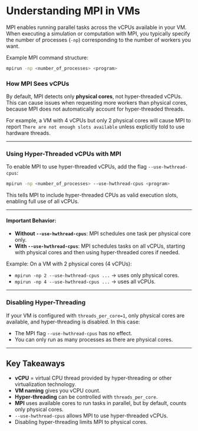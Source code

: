 # Understanding MPI in VMs

MPI enables running parallel tasks across the vCPUs available in your VM. When executing a simulation or computation with MPI, you typically specify the number of processes (`-np`) corresponding to the number of workers you want.

Example MPI command structure:

```bash
mpirun -np <number_of_processes> <program>
```

### How MPI Sees vCPUs

By default, MPI detects only **physical cores**, not hyper-threaded vCPUs. This can cause issues when requesting more workers than physical cores, because MPI does not automatically account for hyper-threaded threads.

For example, a VM with 4 vCPUs but only 2 physical cores will cause MPI to report `There are not enough slots available` unless explicitly told to use hardware threads.

---

### Using Hyper-Threaded vCPUs with MPI

To enable MPI to use hyper-threaded vCPUs, add the flag `--use-hwthread-cpus`:

```bash
mpirun -np <number_of_processes> --use-hwthread-cpus <program>
```

This tells MPI to include hyper-threaded CPUs as valid execution slots, enabling full use of all vCPUs.

---

#### Important Behavior:

* **Without `--use-hwthread-cpus`**: MPI schedules one task per physical core only.
* **With `--use-hwthread-cpus`**: MPI schedules tasks on all vCPUs, starting with physical cores and then using hyper-threaded cores if needed.

Example:
On a VM with 2 physical cores (4 vCPUs):

* `mpirun -np 2 --use-hwthread-cpus ...` → uses only physical cores.
* `mpirun -np 4 --use-hwthread-cpus ...` → uses all vCPUs.

---

### Disabling Hyper-Threading

If your VM is configured with `threads_per_core=1`, only physical cores are available, and hyper-threading is disabled. In this case:

* The MPI flag `--use-hwthread-cpus` has no effect.
* You can only run as many processes as there are physical cores.

---

## Key Takeaways

* **vCPU** = virtual CPU thread provided by hyper-threading or other virtualization technology.
* **VM naming** gives you vCPU count.
* **Hyper-threading** can be controlled with `threads_per_core`.
* **MPI** uses available cores to run tasks in parallel, but by default, counts only physical cores.
* `--use-hwthread-cpus` allows MPI to use hyper-threaded vCPUs.
* Disabling hyper-threading limits MPI to physical cores.

